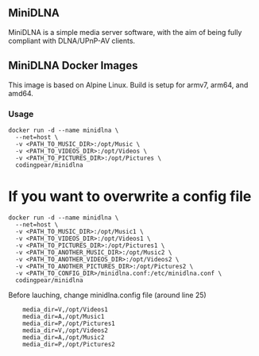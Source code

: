## MiniDLNA

MiniDLNA is a simple media server software, with the aim of being fully compliant with DLNA/UPnP-AV clients.

## MiniDLNA Docker Images

This image is based on Alpine Linux.
Build is setup for armv7, arm64, and amd64.

### Usage

    docker run -d --name minidlna \
      --net=host \
      -v <PATH_TO_MUSIC_DIR>:/opt/Music \
      -v <PATH_TO_VIDEOS_DIR>:/opt/Videos \
      -v <PATH_TO_PICTURES_DIR>:/opt/Pictures \
      codingpear/minidlna


# If you want to overwrite a config file

    docker run -d --name minidlna \
      --net=host \
      -v <PATH_TO_MUSIC_DIR>:/opt/Music1 \
      -v <PATH_TO_VIDEOS_DIR>:/opt/Videos1 \
      -v <PATH_TO_PICTURES_DIR>:/opt/Pictures1 \
      -v <PATH_TO_ANOTHER_MUSIC_DIR>:/opt/Music2 \
      -v <PATH_TO_ANOTHER_VIDEOS_DIR>:/opt/Videos2 \
      -v <PATH_TO_ANOTHER_PICTURES_DIR>:/opt/Pictures2 \
      -v <PATH_TO_CONFIG_DIR>/minidlna.conf:/etc/minidlna.conf \
      codingpear/minidlna
      
Before lauching, change minidlna.config file (around line 25)

        media_dir=V,/opt/Videos1
        media_dir=A,/opt/Music1
        media_dir=P,/opt/Pictures1
        media_dir=V,/opt/Videos2
        media_dir=A,/opt/Music2
        media_dir=P,/opt/Pictures2


